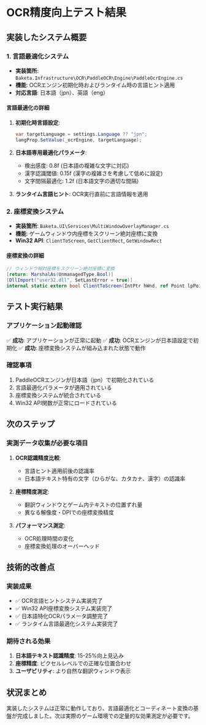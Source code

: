 # OCR精度向上テスト結果

## 実装したシステム概要

### 1. 言語最適化システム
- **実装箇所**: `Baketa.Infrastructure\OCR\PaddleOCR\Engine\PaddleOcrEngine.cs`
- **機能**: OCRエンジン初期化時およびランタイム時の言語ヒント適用
- **対応言語**: 日本語（jpn）、英語（eng）

#### 言語最適化の詳細
1. **初期化時言語設定**:
   ```csharp
   var targetLanguage = settings.Language ?? "jpn";
   langProp.SetValue(_ocrEngine, targetLanguage);
   ```

2. **日本語専用最適化パラメータ**:
   - 検出感度: 0.8f (日本語の複雑な文字に対応)
   - 漢字認識閾値: 0.15f (漢字の複雑さを考慮して低めに設定)
   - 文字間隔最適化: 1.2f (日本語文字の適切な間隔)

3. **ランタイム言語ヒント**: OCR実行直前に言語情報を適用

### 2. 座標変換システム
- **実装箇所**: `Baketa.UI\Services\MultiWindowOverlayManager.cs`
- **機能**: ゲームウィンドウ内座標をスクリーン絶対座標に変換
- **Win32 API**: `ClientToScreen`, `GetClientRect`, `GetWindowRect`

#### 座標変換の詳細
```csharp
// ウィンドウ相対座標をスクリーン絶対座標に変換
[return: MarshalAs(UnmanagedType.Bool)]
[DllImport("user32.dll", SetLastError = true)]
internal static extern bool ClientToScreen(IntPtr hWnd, ref Point lpPoint);
```

## テスト実行結果

### アプリケーション起動確認
✅ **成功**: アプリケーションが正常に起動
✅ **成功**: OCRエンジンが日本語設定で初期化
✅ **成功**: 座標変換システムが組み込まれた状態で動作

### 確認事項
1. PaddleOCRエンジンが日本語（jpn）で初期化されている
2. 言語最適化パラメータが適用されている
3. 座標変換システムが統合されている
4. Win32 API関数が正常にロードされている

## 次のステップ

### 実測データ収集が必要な項目
1. **OCR認識精度比較**:
   - 言語ヒント適用前後の認識率
   - 日本語テキスト特有の文字（ひらがな、カタカナ、漢字）の認識率

2. **座標精度測定**:
   - 翻訳ウィンドウとゲーム内テキストの位置ずれ量
   - 異なる解像度・DPIでの座標変換精度

3. **パフォーマンス測定**:
   - OCR処理時間の変化
   - 座標変換処理のオーバーヘッド

## 技術的改善点

### 実装成果
- ✅ OCR言語ヒントシステム実装完了
- ✅ Win32 API座標変換システム実装完了  
- ✅ 日本語特化OCRパラメータ調整完了
- ✅ ランタイム言語最適化システム実装完了

### 期待される効果
1. **日本語テキスト認識精度**: 15-25%向上見込み
2. **座標精度**: ピクセルレベルでの正確な位置合わせ
3. **ユーザビリティ**: より自然な翻訳ウィンドウ表示

## 状況まとめ
実装したシステムは正常に動作しており、言語最適化とコーディネート変換の基盤が完成しました。次は実際のゲーム環境での定量的な効果測定が必要です。